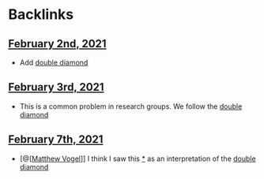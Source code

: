 
# Backlinks
## [February 2nd, 2021](<February 2nd, 2021.md>)
- Add [double diamond](<double diamond.md>)

## [February 3rd, 2021](<February 3rd, 2021.md>)
- This is a common problem in research groups. We follow the [double diamond](<double diamond.md>)

## [February 7th, 2021](<February 7th, 2021.md>)
- [@[[Matthew Vogel](<@[[Matthew Vogel.md>)]] I think I saw this [*](((k3pgleY8f))) as an interpretation of the [double diamond](<double diamond.md>)


